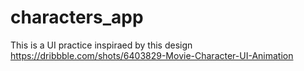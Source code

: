 # characters_app

This is a UI practice inspiraed by this design
https://dribbble.com/shots/6403829-Movie-Character-UI-Animation
